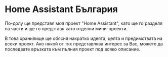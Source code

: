 <h1>
Home Assistant България
</h1>

По-долу ще представя моя проект "Home Assistant", като ще го разделя на части и ще го представя като отделни мини-проекти.

В това хранилище ще обясня накратко идеята, целта и предимствата на всеки проект. Ако някой от тях представлява интерес за Вас, можете да последвате връзката към пълния проект под всяко описание.
